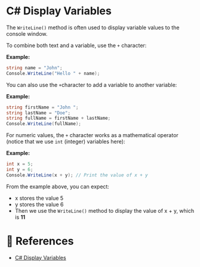 # C# Display Variables

The `WriteLine()` method is often used to display variable values to the console window.

To combine both text and a variable, use the `+` character:

**Example:**

```cs
string name = "John";
Console.WriteLine("Hello " + name);
```

You can also use the `+`character to add a variable to another variable:

**Example:**

```cs
string firstName = "John ";
string lastName = "Doe";
string fullName = firstName + lastName;
Console.WriteLine(fullName);
```

For numeric values, the `+` character works as a mathematical operator (notice that we use `int` (integer) variables here):

**Example:**

```cs
int x = 5;
int y = 6;
Console.WriteLine(x + y); // Print the value of x + y
```

From the example above, you can expect:

- x stores the value 5
- y stores the value 6
- Then we use the `WriteLine()` method to display the value of x + y, which is **11**

# 📜 References

- [C# Display Variables](https://www.w3schools.com/cs/cs_variables_display.php)
